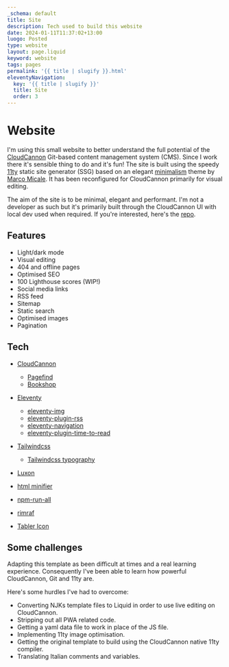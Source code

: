 ```yaml
---
_schema: default
title: Site
description: Tech used to build this website
date: 2024-01-11T11:37:02+13:00
luogo: Posted
type: website
layout: page.liquid
keyword: website
tags: pages
permalink: '{{ title | slugify }}.html'
eleventyNavigation:
  key: '{{ title | slugify }}'
  title: Site
  order: 3
---
```

# Website

I'm using this small website to better understand the full potential of the <a href="https://cloudcannon.com" target="_blank" rel="noopener">CloudCannon</a> Git-based content management system (CMS). Since I work there it's sensible thing to do and it's fun! The site is built using the speedy <a href="https://www.11ty.dev/" target="_blank" rel="noopener">11ty</a> static site generator (SSG) based on an elegant <a href="https://github.com/MarcoMicale/Minimalism" target="_blank" rel="noopener">minimalism</a> theme by <a href="https://github.com/MarcoMicale" target="_blank" rel="noopener">Marco Micale</a>. It has been reconfigured for CloudCannon primarily for visual editing.

The aim of the site is to be minimal, elegant and performant. I'm not a developer as such but it's primarily built through the CloudCannon UI with local dev used when required. If you're interested, here's the <a href="https://github.com/socialspacedev/minicannon" target="_blank" rel="noopener">repo</a>.

## Features

* Light/dark mode
* Visual editing
* 404 and offline pages
* Optimised SEO
* 100 Lighthouse scores (WIP!)
* Social media links
* RSS feed
* Sitemap
* Static search
* Optimised images
* Pagination

## Tech

* <a href="https://cloudcannon.com/" title="CloudCannon git-bases CMS" target="_blank" rel="noopener">CloudCannon</a>

  * <a href="https://github.com/CloudCannon/pagefind" target="_blank" rel="noopener">Pagefind</a>
  * <a href="https://github.com/CloudCannon/bookshop" target="_blank" rel="noopener">Bookshop</a>
* <a href="https://github.com/11ty/eleventy" target="_blank" rel="noopener">Eleventy</a>

  * <a href="https://github.com/11ty/eleventy-img" target="_blank" rel="noopener">eleventy-img</a>
  * <a href="https://github.com/11ty/eleventy-plugin-rss" target="_blank" rel="noopener">eleventy-plugin-rss</a>
  * <a href="https://github.com/11ty/eleventy-navigation" target="_blank" rel="noopener">eleventy-navigation</a>
  * <a href="https://github.com/JKC-Codes/eleventy-plugin-time-to-read" target="_blank" rel="noopener">eleventy-plugin-time-to-read</a>
* <a href="https://github.com/tailwindlabs/tailwindcss" target="_blank" rel="noopener">Tailwindcss</a>

  * <a href="https://github.com/tailwindlabs/tailwindcss-typography" target="_blank" rel="noopener">Tailwindcss typography</a>
* <a href="https://github.com/moment/luxon" target="_blank" rel="noopener">Luxon</a>

* <a href="https://github.com/kangax/html-minifier" target="_blank" rel="noopener">html minifier</a>

* <a href="https://github.com/mysticatea/npm-run-all" target="_blank" rel="noopener">npm-run-all</a>

* <a href="https://github.com/isaacs/rimraf" target="_blank" rel="noopener">rimraf</a>

* <a href="https://github.com/tabler/tabler-icons" target="_blank" rel="noopener">Tabler Icon</a>

## Some challenges

Adapting this template as been difficult at times and a real learning experience. Consequently I've been able to learn how powerful CloudCannon, Git and 11ty are.

Here's some hurdles I've had to overcome:

* Converting NJKs template files to Liquid in order to use live editing on CloudCannon.
* Stripping out all PWA related code.
* Getting a yaml data file to work in place of the JS file.
* Implementing 11ty image optimisation.
* Getting the original template to build using the CloudCannon native 11ty compiler.
* Translating Italian comments and variables.<br>